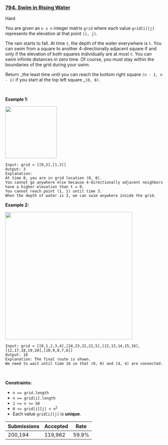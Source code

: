 ### [794. Swim in Rising Water](https://leetcode.com/problems/swim-in-rising-water)

Hard

You are given an `` n x n `` integer matrix `` grid `` where each value `` grid[i][j] `` represents the elevation at that point `` (i, j) ``.

The rain starts to fall. At time `` t ``, the depth of the water everywhere is `` t ``. You can swim from a square to another 4-directionally adjacent square if and only if the elevation of both squares individually are at most `` t ``. You can swim infinite distances in zero time. Of course, you must stay within the boundaries of the grid during your swim.

Return _the least time until you can reach the bottom right square _`` (n - 1, n - 1) ``_ if you start at the top left square _`` (0, 0) ``.

 

<strong class="example">Example 1:</strong>

<img alt="" src="https://assets.leetcode.com/uploads/2021/06/29/swim1-grid.jpg" style="width: 164px; height: 165px;"/>

```
Input: grid = [[0,2],[1,3]]
Output: 3
Explanation:
At time 0, you are in grid location (0, 0).
You cannot go anywhere else because 4-directionally adjacent neighbors have a higher elevation than t = 0.
You cannot reach point (1, 1) until time 3.
When the depth of water is 3, we can swim anywhere inside the grid.
```

<strong class="example">Example 2:</strong>

<img alt="" src="https://assets.leetcode.com/uploads/2021/06/29/swim2-grid-1.jpg" style="width: 404px; height: 405px;"/>

```
Input: grid = [[0,1,2,3,4],[24,23,22,21,5],[12,13,14,15,16],[11,17,18,19,20],[10,9,8,7,6]]
Output: 16
Explanation: The final route is shown.
We need to wait until time 16 so that (0, 0) and (4, 4) are connected.
```

 

__Constraints:__

*   `` n == grid.length ``
*   `` n == grid[i].length ``
*   `` 1 <= n <= 50 ``
*   <code>0 <= grid[i][j] < n<sup>2</sup></code>
*   Each value `` grid[i][j] `` is __unique__.

| Submissions    | Accepted     | Rate   |
| -------------- | ------------ | ------ |
| 200,194 | 119,962 | 59.9% |